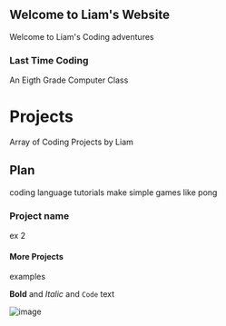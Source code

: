 ## Welcome to Liam's Website

Welcome to Liam's Coding adventures

### Last Time Coding

An Eigth Grade Computer Class

# Projects

Array of Coding Projects by Liam
## Plan

coding language tutorials 
make simple games like pong

### Project name

ex 2

#### More Projects

examples

**Bold** and _Italic_ and `Code` text

![image](picofme.png)




